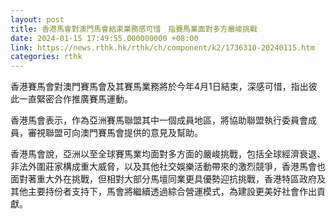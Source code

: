 ```yaml
---
layout: post
title: 香港馬會對澳門馬會結束業務感可惜　指賽馬業面對多方嚴峻挑戰
date: 2024-01-15 17:49:55.000000000 +08:00
link: https://news.rthk.hk/rthk/ch/component/k2/1736310-20240115.htm
categories: rthk
---
```


香港賽馬會對澳門賽馬會及其賽馬業務將於今年4月1日結束，深感可惜，指出彼此一直緊密合作推廣賽馬運動。

香港馬會表示，作為亞洲賽馬聯盟其中一個成員地區，將協助聯盟執行委員會成員，審視聯盟可向澳門賽馬會提供的意見及幫助。

香港馬會說，亞洲以至全球賽馬業均面對多方面的嚴峻挑戰，包括全球經濟衰退、非法外圍莊家構成重大威脅，以及其他社交娛樂活動帶來的激烈競爭，香港馬會也面對著重大外在挑戰，但相對大部分馬壇同業更具優勢迎抗挑戰，香港特區政府及其他主要持份者支持下，馬會將繼續透過綜合營運模式，為建設更美好社會作出貢獻。
